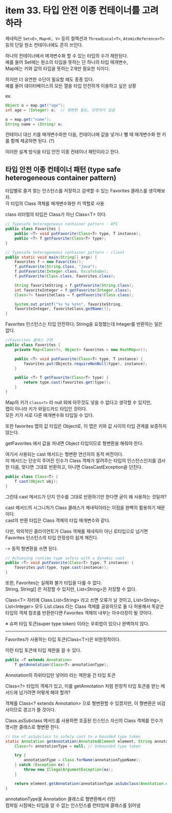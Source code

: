 # item 33. 타입 안전 이종 컨테이너를 고려하라

제네릭은 `Set<E>`, `Map<K, V>` 등의 컬렉션과 `ThreadLocal<T>`, `AtomicReference<T>` 등의 단일 원소 컨테이너에도 흔히 쓰인다.

하나의 컨테이너에서 매개변수화 할 수 있는 타입의 수가 제한된다.  
예를 들어 Set에는 원소의 타입을 뜻하는 단 하나의 타입 매개변수,  
Map에는 키와 값의 타입을 뜻하는 2개만 필요한 식이다.

하지만 더 유연한 수단이 필요할 때도 종종 있다.  
예를 들어 데이터베이스의 모든 열을 타입 안전하게 이용하고 싶은 상황

ex.

```java
Object o = map.get("age");
int age = (Integer) o;  // 형변환 필요, 안전하지 않음

o = map.get("name");
String name = (String) o;
```

컨테이너 대신 키를 매개변수화한 다음, 컨테이너에 값을 넣거나 뺄 때 매개변수화 한 키를 함께 제공하면 된다. (?)

이러한 설계 방식을 타입 안전 이종 컨테이너 패턴이라고 한다.

## 타입 안전 이종 컨테이너 패턴 (type safe heterogeneous container pattern)

타입별로 즐겨 찾는 인스턴스를 저장하고 검색할 수 있는 Favorites 클래스를 생각해보자.  
각 타입의 Class 객체를 매개변수화한 키 역할로 사용

class 리터럴의 타입은 Class가 아닌 Class\<T> 이다.

```java
// Typesafe heterogeneous container pattern - API
public class Favorites {
    public <T> void putFavorite(Class<T> type, T instance);
    public <T> T getFavorite(Class<T> type);
}
```

```java
// Typesafe heterogeneous container pattern - client
public static void main(String[] args) {
    Favorites f = new Favorites();
    f.putFavorite(String.class, "Java");
    f.putFavorite(Integer.class, 0xcafebabe);
    f.putFavorite(Class.class, Favorites.class);

    String favoriteString = f.getFavorite(String.class);
    int favoriteInteger = f.getFavorite(Integer.class);
    Class<?> favoriteClass = f.getFavorite(Class.class);

    System.out.printf("%s %x %s%n", favoriteString,
    favoriteInteger, favoriteClass.getName());
}
```

Favorites 인스턴스는 타입 안전하다. String을 요청했는데 Integer를 반환하는 일은 없다.

```java
//Favorites 클래스 구현
public class Favorites {
    private Map<Class<?>, Object> favorites = new HashMap<>();

    public <T> void putFavorite(Class<T> type, T instance) {
        favorites.put(Objects.requireNonNull(type), instance);
    }

    public <T> T getFavorite(Class<T> type) {
        return type.cast(favorites.get(type));
    }
}
```

Map의 키가 `Class<?>` 라 null 외에 아무것도 넣을 수 없다고 생각할 수 있지만,  
맵이 아니라 키가 와일드카드 타입인 것이다.  
모든 키가 서로 다른 매개변수화 타입일 수 있다.

또한 favorites 맵의 값 타입은 Object로, 이 맵은 키와 값 사이의 타입 관계를 보증하지 않는다.

getFavorites 에서 값을 꺼내면 Object 타입이므로 형변환을 해줘야 한다.

여기서 사용되는 cast 메서드는 형변환 연산자의 동적 버전이다.  
이 메서드는 단순히 주어진 인수가 Class 객체가 알려주는 타입의 인스턴스인지를 검사한 다음, 맞다면 그대로 반환하고, 아니면 ClassCastException을 던진다.

```java
public class Class<T> {
    T cast(Object obj);
}
```

그런데 cast 메서드가 단지 인수를 그대로 반환하기만 한다면 굳이 왜 사용하는 것일까?

cast 메서드의 시그니처가 Class 클래스가 제네릭이라는 이점을 완벽히 활용하기 때문이다.  
cast의 반환 타입은 Class 객체의 타입 매개변수와 같다.

다만, 악의적인 클라이언트가 Class 객체를 제네릭이 아닌 로타입으로 넘기면 Favorites 인스턴스의 타입 안정성이 쉽게 깨진다.

-> 동적 형변환을 쓰면 된다.

```java
// Achieving runtime type safety with a dynamic cast
public <T> void putFavorite(Class<T> type, T instance) {
    favorites.put(type, type.cast(instance));
}
```

또한, Favorites는 실체화 불가 타입을 다룰 수 없다.  
String, String[] 은 저장할 수 있지만, List\<String>은 저장할 수 없다.

Class\<T> 자리에 Class.List\<String> 라고 쓰면 오류가 날 것이고, List\<String>, List\<Integer> 모두 List.class 라는 Class 객체를 공유하므로 둘 다 허용해서 똑같은 타입의 객체 참조를 반환한다면 Favorites 객체의 내부는 아수라장이 될 것이다.

※ 슈퍼 타입 토큰(super type token) 이라는 우회법이 있으나 완벽하지 않다.

---

Favorites가 사용하는 타입 토큰(Class\<T>)은 비한정적이다.

이런 타입 토큰에 타입 제한을 걸 수 있다.

```java
public <T extends Annotation>
    T getAnnotation(Class<T> annotationType);
```

Annotation의 하위타입만 넣어라 라는 제한을 건 타입 토큰

Class\<?> 타입의 객체가 있고, 이를 getAnnotation 처럼 한정적 타입 토큰을 받는 메서드에 넘기려면 어떻게 해야 할까?

객체를 Class<? extends Annotation> 으로 형변환할 수 있겠지만, 이 형변환은 비검사이므로 경고가 뜰 것이다.

Class.asSubclass 메서드를 사용하면 호출된 인스턴스 자신의 Class 객체를 인수가 명시한 클래스로 형변환 한다.

```java
// Use of asSubclass to safely cast to a bounded type token
static Annotation getAnnotation(AnnotatedElement element, String annotationTypeName) {
    Class<?> annotationType = null; // Unbounded type token

    try {
        annotationType = Class.forName(annotationTypeName);
    } catch (Exception ex) {
        throw new IllegalArgumentException(ex);
    }

    return element.getAnnotation(annotationType.asSubclass(Annotation.class));
}
```

annotationType을 Annotation 클래스로 형변환해서 리턴  
컴파일 시점에는 타입을 알 수 없는 인스턴스를 런타임에 클래스를 읽어냄
